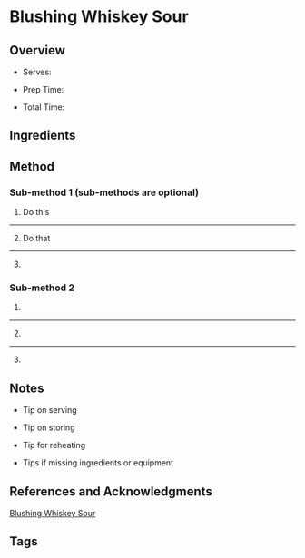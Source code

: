 # Blushing Whiskey Sour

## Overview

- Serves:

- Prep Time:

- Total Time:

## Ingredients



## Method

### Sub-method 1 (sub-methods are optional)

1. Do this
---
2. Do that
---
3.

### Sub-method 2

1.
---
2.
---
3.

## Notes

- Tip on serving

- Tip on storing

- Tip for reheating

- Tips if missing ingredients or equipment

## References and Acknowledgments

[Blushing Whiskey Sour](http://www.kleinworthco.com/2014/03/blushing-whiskey-sour.html)

## Tags


